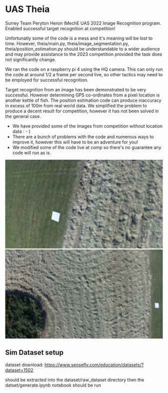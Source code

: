 # UAS Theia

Surrey Team Peryton Heron IMechE UAS 2022 Image Recognition program. Enabled successful target recognition at competition!

Unfortunatly some of the code is a mess and it's meaning will be lost to time. However, theia/main.py, theia/image_segmentation.py, theia/position_estimation.py should be understandable to a wider audience and may provide assistance to the 2023 competition provided the task does not significantly change.

We ran the code on a raspberry pi 4 using the HQ camera. This can only run the code at around 1/2 a frame per second live, so other tactics may need to be employed for successful recognition.

Target recognition from an image has been demonstrated to be very successful. However determining GPS co-ordinates from a pixel location is another kettle of fish. The position estimation code can produce inaccuracy in excess of 100m from real world data. We simplified the problem to produce a decent result for competition, however it has not been solved in the general case.

- We have provided some of the images from competition without location data : - )
- There are a bunch of problems with the code and numerous ways to improve it, however this will have to be an adventure for you!
- We modified some of the code live at comp so there's no guarantee any code will run as is.

![](/target1.JPG)
![](/target2.JPG)

## Sim Dataset setup

dataset download: https://www.sensefly.com/education/datasets/?dataset=1502

should be extracted into the dataset/raw_dataset directory then the datset/generate.ipynb notebook should be run

